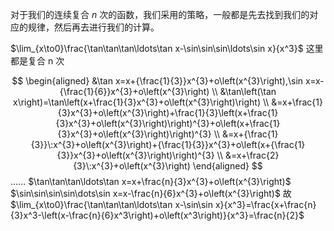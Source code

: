 对于我们的连续复合 $n$ 次的函数，我们采用的策略，一般都是先去找到我们的对应的规律，然后再去进行我们的计算。


$\lim_{x\to0}\frac{\tan\tan\tan\ldots\tan x-\sin\sin\sin\ldots\sin x}{x^3}$ 这里都是复合 n 次

$$
\begin{aligned}
&\tan x=x+{\frac{1}{3}}x^{3}+o\left(x^{3}\right),\sin x=x-{\frac{1}{6}}x^{3}+o\left(x^{3}\right) \\
&\tan\left(\tan x\right)=\tan\left(x+\frac{1}{3}x^{3}+o\left(x^{3}\right)\right) \\
&=x+\frac{1}{3}x^{3}+o\left(x^{3}\right)+\frac{1}{3}\left(x+\frac{1}{3}x^{3}+o\left(x^{3}\right)\right)^{3}+o\left(x+\frac{1}{3}x^{3}+o\left(x^{3}\right)\right)^{3} \\
&=x+{\frac{1}{3}}\:x^{3}+o\left(x^{3}\right)+{\frac{1}{3}}x^{3}+o\left(x+{\frac{1}{3}}x^{3}+o\left(x^{3}\right)\right)^{3} \\
&=x+\frac{2}{3}\:x^{3}+o\left(x^{3}\right)
\end{aligned}
$$
 ...... $\tan\tan\tan\ldots\tan x=x+\frac{n}{3}x^{3}+o\left(x^{3}\right)$
 $\sin\sin\sin\sin\dots\sin x=x-\frac{n}{6}x^{3}+o\left(x^{3}\right)$ 故 $\lim_{x\to0}\frac{\tan\tan\tan\ldots\tan x-\sin\sin x}{x^3}=\frac{x+\frac{n}{3}x^3-\left(x-\frac{n}{6}x^3\right)+o\left(x^3\right)}{x^3}=\frac{n}{2}$

